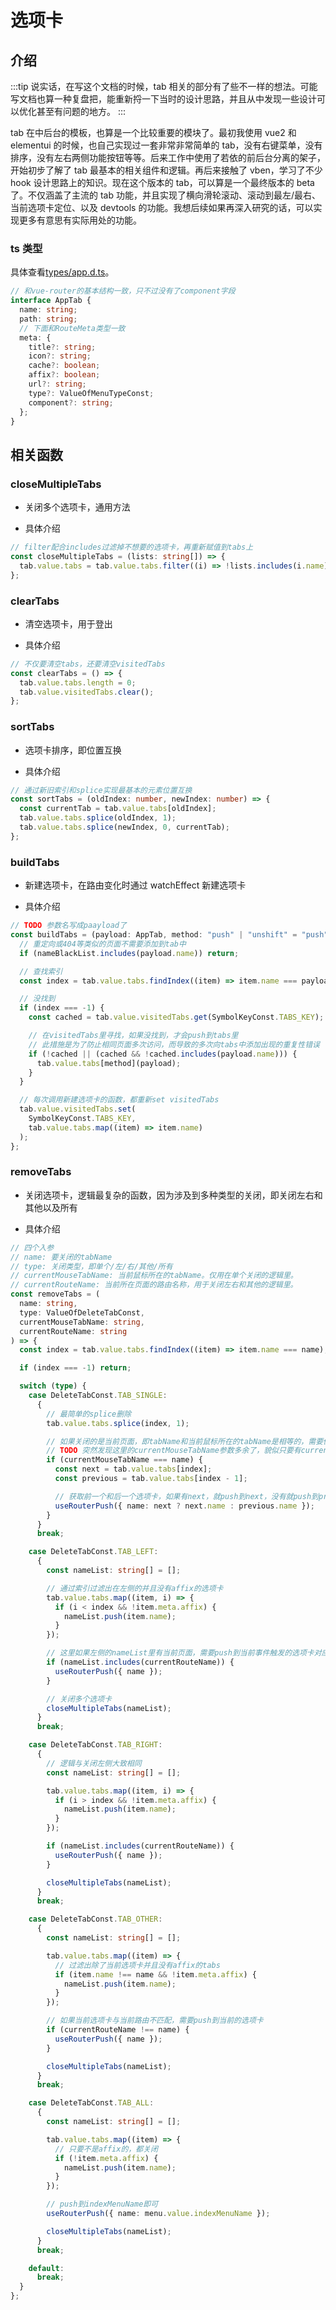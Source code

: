 # 选项卡

## 介绍

:::tip
说实话，在写这个文档的时候，tab 相关的部分有了些不一样的想法。可能写文档也算一种复盘把，能重新捋一下当时的设计思路，并且从中发现一些设计可以优化甚至有问题的地方。
:::

tab 在中后台的模板，也算是一个比较重要的模块了。最初我使用 vue2 和 elementui 的时候，也自己实现过一套非常非常简单的 tab，没有右键菜单，没有排序，没有左右两侧功能按钮等等。后来工作中使用了若依的前后台分离的架子，开始初步了解了 tab 最基本的相关组件和逻辑。再后来接触了 vben，学习了不少 hook 设计思路上的知识。现在这个版本的 tab，可以算是一个最终版本的 beta 了。不仅涵盖了主流的 tab 功能，并且实现了横向滑轮滚动、滚动到最左/最右、当前选项卡定位、以及 devtools 的功能。我想后续如果再深入研究的话，可以实现更多有意思有实际用处的功能。

### ts 类型

具体查看[types/app.d.ts](https://github.com/Zhaocl1997/walnut-admin-client/blob/naive-ui/types/app.d.ts)。

```ts
// 和vue-router的基本结构一致，只不过没有了component字段
interface AppTab {
  name: string;
  path: string;
  // 下面和RouteMeta类型一致
  meta: {
    title?: string;
    icon?: string;
    cache?: boolean;
    affix?: boolean;
    url?: string;
    type?: ValueOfMenuTypeConst;
    component?: string;
  };
}
```

## 相关函数

### closeMultipleTabs

- 关闭多个选项卡，通用方法

- 具体介绍

```ts
// filter配合includes过滤掉不想要的选项卡，再重新赋值到tabs上
const closeMultipleTabs = (lists: string[]) => {
  tab.value.tabs = tab.value.tabs.filter((i) => !lists.includes(i.name));
};
```

### clearTabs

- 清空选项卡，用于登出

- 具体介绍

```ts
// 不仅要清空tabs，还要清空visitedTabs
const clearTabs = () => {
  tab.value.tabs.length = 0;
  tab.value.visitedTabs.clear();
};
```

### sortTabs

- 选项卡排序，即位置互换

- 具体介绍

```ts
// 通过新旧索引和splice实现最基本的元素位置互换
const sortTabs = (oldIndex: number, newIndex: number) => {
  const currentTab = tab.value.tabs[oldIndex];
  tab.value.tabs.splice(oldIndex, 1);
  tab.value.tabs.splice(newIndex, 0, currentTab);
};
```

### buildTabs

- 新建选项卡，在路由变化时通过 watchEffect 新建选项卡

- 具体介绍

```ts
// TODO 参数名写成paayload了
const buildTabs = (payload: AppTab, method: "push" | "unshift" = "push") => {
  // 重定向或404等类似的页面不需要添加到tab中
  if (nameBlackList.includes(payload.name)) return;

  // 查找索引
  const index = tab.value.tabs.findIndex((item) => item.name === payload.name);

  // 没找到
  if (index === -1) {
    const cached = tab.value.visitedTabs.get(SymbolKeyConst.TABS_KEY);

    // 在visitedTabs里寻找，如果没找到，才会push到tabs里
    // 此措施是为了防止相同页面多次访问，而导致的多次向tabs中添加出现的重复性错误
    if (!cached || (cached && !cached.includes(payload.name))) {
      tab.value.tabs[method](payload);
    }
  }

  // 每次调用新建选项卡的函数，都重新set visitedTabs
  tab.value.visitedTabs.set(
    SymbolKeyConst.TABS_KEY,
    tab.value.tabs.map((item) => item.name)
  );
};
```

### removeTabs

- 关闭选项卡，逻辑最复杂的函数，因为涉及到多种类型的关闭，即关闭左右和其他以及所有

- 具体介绍

```ts
// 四个入参
// name: 要关闭的tabName
// type: 关闭类型，即单个/左/右/其他/所有
// currentMouseTabName: 当前鼠标所在的tabName。仅用在单个关闭的逻辑里。
// currentRouteName: 当前所在页面的路由名称，用于关闭左右和其他的逻辑里。
const removeTabs = (
  name: string,
  type: ValueOfDeleteTabConst,
  currentMouseTabName: string,
  currentRouteName: string
) => {
  const index = tab.value.tabs.findIndex((item) => item.name === name);

  if (index === -1) return;

  switch (type) {
    case DeleteTabConst.TAB_SINGLE:
      {
        // 最简单的splice删除
        tab.value.tabs.splice(index, 1);

        // 如果关闭的是当前页面，即tabName和当前鼠标所在的tabName是相等的，需要做一些其他的逻辑处理
        // TODO 突然发现这里的currentMouseTabName参数多余了，貌似只要有currentRouteName就行了
        if (currentMouseTabName === name) {
          const next = tab.value.tabs[index];
          const previous = tab.value.tabs[index - 1];

          // 获取前一个和后一个选项卡，如果有next，就push到next，没有就push到previous
          useRouterPush({ name: next ? next.name : previous.name });
        }
      }
      break;

    case DeleteTabConst.TAB_LEFT:
      {
        const nameList: string[] = [];

        // 通过索引过滤出在左侧的并且没有affix的选项卡
        tab.value.tabs.map((item, i) => {
          if (i < index && !item.meta.affix) {
            nameList.push(item.name);
          }
        });

        // 这里如果左侧的nameList里有当前页面，需要push到当前事件触发的选项卡对应的页面
        if (nameList.includes(currentRouteName)) {
          useRouterPush({ name });
        }

        // 关闭多个选项卡
        closeMultipleTabs(nameList);
      }
      break;

    case DeleteTabConst.TAB_RIGHT:
      {
        // 逻辑与关闭左侧大致相同
        const nameList: string[] = [];

        tab.value.tabs.map((item, i) => {
          if (i > index && !item.meta.affix) {
            nameList.push(item.name);
          }
        });

        if (nameList.includes(currentRouteName)) {
          useRouterPush({ name });
        }

        closeMultipleTabs(nameList);
      }
      break;

    case DeleteTabConst.TAB_OTHER:
      {
        const nameList: string[] = [];

        tab.value.tabs.map((item) => {
          // 过滤出除了当前选项卡并且没有affix的tabs
          if (item.name !== name && !item.meta.affix) {
            nameList.push(item.name);
          }
        });

        // 如果当前选项卡与当前路由不匹配，需要push到当前的选项卡
        if (currentRouteName !== name) {
          useRouterPush({ name });
        }

        closeMultipleTabs(nameList);
      }
      break;

    case DeleteTabConst.TAB_ALL:
      {
        const nameList: string[] = [];

        tab.value.tabs.map((item) => {
          // 只要不是affix的，都关闭
          if (!item.meta.affix) {
            nameList.push(item.name);
          }
        });

        // push到indexMenuName即可
        useRouterPush({ name: menu.value.indexMenuName });

        closeMultipleTabs(nameList);
      }
      break;

    default:
      break;
  }
};
```
